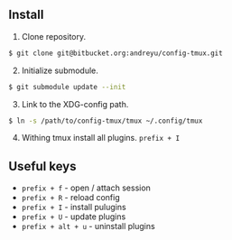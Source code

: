 ## Install

1. Clone repository.
```sh
$ git clone git@bitbucket.org:andreyu/config-tmux.git
```

2. Initialize submodule.
```sh
$ git submodule update --init
```

3. Link to the XDG-config path.
```sh
$ ln -s /path/to/config-tmux/tmux ~/.config/tmux
```

4. Withing tmux install all plugins.
`prefix + I`


## Useful keys
- `prefix + f` - open / attach session
- `prefix + R` - reload config
- `prefix + I` - install pulugins
- `prefix + U` - update plugins
- `prefix + alt + u` - uninstall plugins
